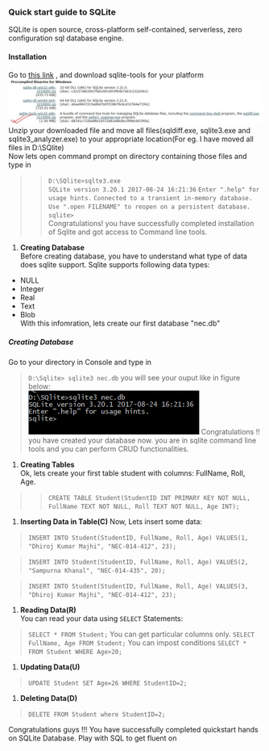 ### Quick start guide to SQLite ###  
SQLite is open source, cross-platform self-contained, serverless, zero configuration sql database engine. 

#### Installation ####  
Go to [this link](https://sqlite.org/download.html) , and download sqlite-tools for your platform 
![Sqlite for windows ](sqlite_install.JPG)
Unzip your downloaded file and move all files(sqldiff.exe, sqlite3.exe and sqlite3_analyzer.exe) to your appropriate location(For eg. I have moved all files in D:\SQlite)  
Now lets open command prompt on directory containing those files and type in
>>`D:\SQlite>sqlte3.exe`  
>>`SQLite version 3.20.1 2017-08-24 16:21:36`
`Enter ".help" for usage hints.`
`Connected to a transient in-memory database.`
`Use ".open FILENAME" to reopen on a persistent database.`
>> `sqlite>`  
Congratulations! you have successfully completed installation of Sqlite and got access to Command line tools.
1. **Creating Database**  
Before creating database, you have to understand what type of data does sqlite support. Sqlite supports following data types:  
* NULL
* Integer
* Real
* Text
* Blob  
With this infomration, lets create our first database "nec.db"
##### Creating Database #####  
Go to your directory in Console and type in 
>`D:\Sqlite> sqlite3 nec.db` 
you will see your ouput like in figure below:  
![Creating Database](CreateDB.png)
Congratulations !! you have created your database now.  you are in sqlite command line tools and you can perform CRUD functionalities.

1. **Creating Tables**  
Ok, lets create your first table student with columns: FullName, Roll, Age.
>>`CREATE TABLE Student(StudentID INT PRIMARY KEY NOT NULL, FullName TEXT NOT NULL, Roll TEXT NOT NULL, Age INT);`
1. **Inserting Data in Table(C)**
 Now, Lets insert some data:  
 >`INSERT INTO Student(StudentID, FullName, Roll, Age) VALUES(1, "Dhiroj Kumar Majhi", "NEC-014-412", 23);`  

 >`INSERT INTO Student(StudentID, FullName, Roll, Age) VALUES(2, "Sampurna Khanal", "NEC-014-435", 20);`  

 >`INSERT INTO Student(StudentID, FullName, Roll, Age) VALUES(3, "Dhiroj Kumar Majhi", "NEC-014-412", 23);`
1. **Reading Data(R)**  
 You can read your data using `SELECT` Statements:
 >`SELECT * FROM Student;`
 You can get particular columns only.
 >`SELECT FullName, Age FROM Student;`
You can impost conditions
> `SELECT * FROM Student WHERE Age>20;`
1. **Updating Data(U)**
> `UPDATE Student SET Age=26 WHERE StudentID=2;`
1. **Deleting Data(D)**
> `DELETE FROM Student where StudentID=2;`

Congratulations guys !!! You have successfully completed quickstart hands on SQLite Database. Play with SQL to get fluent on 